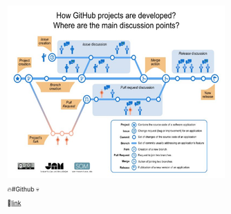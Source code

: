 <p align="right">
<img src="../../images/Github-EN.jpg"  height="400" />
</p>
🔥#Github
💀

🔗[link](readme.md)

